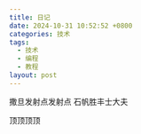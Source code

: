 ```yaml
---
title: 日记
date: 2024-10-31 10:52:52 +0800
categories: 技术
tags:
  - 技术
  - 编程
  - 教程
layout: post
---
```

撒旦发射点发射点
石帆胜丰士大夫


顶顶顶顶